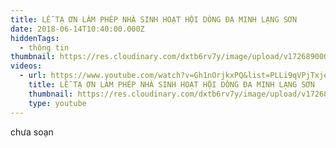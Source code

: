 ```yaml
---
title: LỄ TẠ ƠN LÀM PHÉP NHÀ SINH HOẠT HỘI DÒNG ĐA MINH LẠNG SƠN
date: 2018-06-14T10:40:00.000Z
hiddenTags:
  - thông tin
thumbnail: https://res.cloudinary.com/dxtb6rv7y/image/upload/v1726890000/l%C3%A0m_phep_nha_sinh_hoat_pcmwzf.jpg
videos:
  - url: https://www.youtube.com/watch?v=Gh1nOrjkxPQ&list=PLLi9qVPjTxje2mrnVrfj-B1kU33fJ6Mm_&index=5
    title: LỄ TẠ ƠN LÀM PHÉP NHÀ SINH HOẠT HỘI DÒNG ĐA MINH LẠNG SƠN
    thumbnail: https://res.cloudinary.com/dxtb6rv7y/image/upload/v1726890000/l%C3%A0m_phep_nha_sinh_hoat_pcmwzf.jpg
    type: youtube
---
```

chưa soạn
